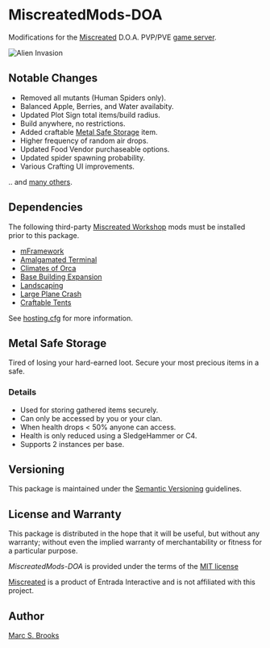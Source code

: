 # MiscreatedMods-DOA

Modifications for the [Miscreated](https://miscreatedgame.com) D.O.A. PVP/PVE [game server](https://miscreated-servers.com/server/16531).

![Alien Invasion](https://raw.githubusercontent.com/nuxy/MiscreatedMods-DOA/master/preview.png)

## Notable Changes

- Removed all mutants (Human Spiders only).
- Balanced Apple, Berries, and Water availabity.
- Updated Plot Sign total items/build radius.
- Build anywhere, no restrictions.
- Added craftable [Metal Safe Storage](#metal-safe-storage) item.
- Higher frequency of random air drops.
- Updated Food Vendor purchaseable options.
- Updated spider spawning probability.
- Various Crafting UI improvements.

.. and [many others](https://github.com/nuxy/MiscreatedMods-DOA/commits/master).

## Dependencies

The following third-party [Miscreated Workshop](https://steamcommunity.com/app/299740/workshop) mods must be installed prior to this package.

- [mFramework](https://steamcommunity.com/sharedfiles/filedetails/?id=1942750114)
- [Amalgamated Terminal](https://steamcommunity.com/sharedfiles/filedetails/?id=2444612166)
- [Climates of Orca](https://steamcommunity.com/sharedfiles/filedetails/?id=1807643206)
- [Base Building Expansion](https://steamcommunity.com/sharedfiles/filedetails/?id=1699198355)
- [Landscaping](https://steamcommunity.com/sharedfiles/filedetails/?id=1673502088)
- [Large Plane Crash](https://steamcommunity.com/sharedfiles/filedetails/?id=1987245557)
- [Craftable Tents](https://steamcommunity.com/sharedfiles/filedetails/?id=1739418619)

See [hosting.cfg](https://github.com/nuxy/MiscreatedMods-DOA/blob/master/hosting.cfg) for more information.

## Metal Safe Storage

Tired of losing your hard-earned loot.  Secure your most precious items in a safe.

### Details

- Used for storing gathered items securely.
- Can only be accessed by you or your clan.
- When health drops < 50% anyone can access.
- Health is only reduced using a SledgeHammer or C4.
- Supports 2 instances per base.

## Versioning

This package is maintained under the [Semantic Versioning](https://semver.org) guidelines.

## License and Warranty

This package is distributed in the hope that it will be useful, but without any warranty; without even the implied warranty of merchantability or fitness for a particular purpose.

_MiscreatedMods-DOA_ is provided under the terms of the [MIT license](http://www.opensource.org/licenses/mit-license.php)

[Miscreated](https://miscreatedgame.com) is a product of Entrada Interactive and is not affiliated with this project.

## Author

[Marc S. Brooks](https://github.com/nuxy)
